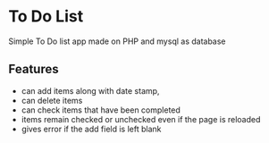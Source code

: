 # To Do List

Simple To Do list app made on PHP and mysql as database

## Features

- can add items along with date stamp,
- can delete items
- can check items that have been completed
- items remain checked or unchecked even if the page is reloaded
- gives error if the add field is left blank
